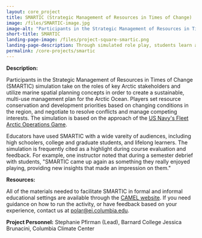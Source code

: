 ```yaml
---
layout: core_project 
title: SMARTIC (Strategic Management of Resources in Times of Change) 
image: /files/SMARTIC-image.jpg
image-alt: "Participants in the Strategic Management of Resources in Times of Change (SMARTIC) simulation review a map of the Arctic"
short-title: SMARTIC 
landing-page-image: /files/project-square-smartic.png
landing-page-description: Through simulated role play, students learn about the opportunities and risks facing key stakeholders in a rapidly changing Arctic.
permalink: /core-projects/smartic
---
```


**Description:**

Participants in the Strategic Management of Resources in Times of Change (SMARTIC) simulation take on the roles of key Arctic stakeholders and utilize marine spatial planning concepts in order to create a sustainable, multi-use management plan for the Arctic Ocean.  Players set resource conservation and development priorities based on changing conditions in the region, and negotiate to resolve conflicts and manage competing interests. The simulation is based on the approach of the [US Navy's Fleet Arctic Operations Game](https://www.usnwc.edu/getattachment/Research---Gaming/War-Gaming/Documents/Publications/Game-Reports/FAOG-Game-Report-Final.pdf).

Educators have used SMARTIC with a wide vareity of audiences, including high schoolers, college and graduate students, and lifelong learners. The simulation is frequently cited as a highlight during course evaluation and feedback. For example, one instructor noted that during a semester debrief with students, "SMARTIC came up again as something they really enjoyed playing, providing new insights that made an impression on them."

**Resources:**

All of the materials needed to facilitate SMARTIC in formal and informal educational settings are available through the [CAMEL website](http://camelclimatechange.org/camel/activities/Game_SMARTIC_Arctic_Case_Study).  If you need guidance on how to run the activity, or have feedback based on your experience, contact us at polar@ei.columbia.edu.

**Project Personnel:**
Stephanie Pfirman (Lead), Barnard College
Jessica Brunacini, Columbia Climate Center
